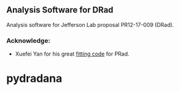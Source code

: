 ## Analysis Software for DRad

Analysis software for Jefferson Lab proposal PR12-17-009 (DRad).

### Acknowledge:
* Xuefei Yan for his great [fitting code](https://github.com/saberbud/Proton_radius_fit_class) for PRad.
# pydradana
